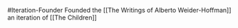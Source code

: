 #Iteration-Founder 
Founded the [[The Writings of Alberto Weider-Hoffman]] an iteration of [[The Children]]